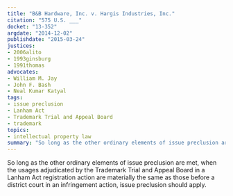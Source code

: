 ```yaml
---
title: "B&B Hardware, Inc. v. Hargis Industries, Inc."
citation: "575 U.S. ___"
docket: "13-352"
argdate: "2014-12-02"
publishdate: "2015-03-24"
justices:
- 2006alito
- 1993ginsburg
- 1991thomas
advocates:
- William M. Jay
- John F. Bash
- Neal Kumar Katyal
tags:
- issue preclusion
- Lanham Act
- Trademark Trial and Appeal Board
- trademark
topics:
- intellectual property law
summary: "So long as the other ordinary elements of issue preclusion are met, when the usages adjudicated by the Trademark Trial and Appeal Board in a Lanham Act registration action are materially the same as those before a district court in an infringement action, issue preclusion should apply."
---
```

So long as the other ordinary elements of issue preclusion are met, when the usages adjudicated by the Trademark Trial and Appeal Board in a Lanham Act registration action are materially the same as those before a district court in an infringement action, issue preclusion should apply.

